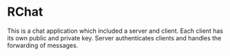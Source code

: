 # RChat
This is a chat application which included a server and client.
Each client has its own public and private key.
Server authenticates clients and handles the forwarding of messages.